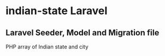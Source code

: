 # indian-state Laravel 

## Laravel Seeder, Model and Migration file

PHP array of Indian state and city
